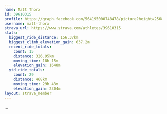 ```yaml
---
name: Matt Thorx
id: 39610315
profile: https://graph.facebook.com/564195000748478/picture?height=256&width=256
username: matt-thorx
strava_url: https://www.strava.com/athletes/39610315
stats:
  biggest_ride_distance: 156.37km
  biggest_climb_elevation_gain: 637.2m
  recent_ride_totals:
    count: 15
    distance: 326.95km
    moving_time: 18h 15m
    elevation_gain: 1648m
  ytd_ride_totals:
    count: 29
    distance: 468km
    moving_time: 29h 43m
    elevation_gain: 2304m
layout: strava_member
--- 
```

...
